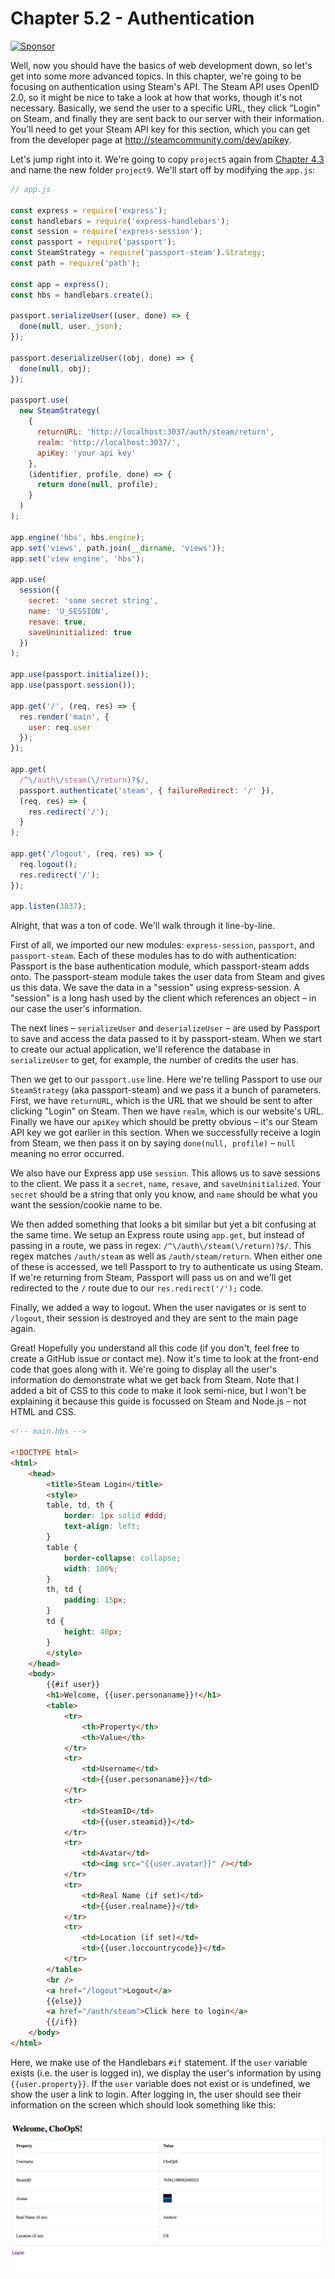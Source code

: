 # Chapter 5.2 - Authentication

<a target='_blank' rel='nofollow' href='https://app.codesponsor.io/link/WWKSZ8BufMHxCu7dPGG4np4x/andrewda/node-steam-guide'>
  <img alt='Sponsor' width='888' height='68' src='https://app.codesponsor.io/embed/WWKSZ8BufMHxCu7dPGG4np4x/andrewda/node-steam-guide.svg' />
</a>

Well, now you should have the basics of web development down, so let's get into
some more advanced topics. In this chapter, we're going to be focusing on
authentication using Steam's API. The Steam API uses OpenID 2.0, so it might be
nice to take a look at how that works, though it's not necessary. Basically, we
send the user to a specific URL, they click "Login" on Steam, and finally they
are sent back to our server with their information. You'll need to get your
Steam API key for this section, which you can get from the developer page at
http://steamcommunity.com/dev/apikey.

Let's jump right into it. We're going to copy `project5` again from 
[Chapter 4.3](../../Chapter%204%20-%20Basics%20of%20Web%20Development/Chapter%204.3%20-%20Templates)
and name the new folder `project9`. We'll start off by modifying the `app.js`:

```js
// app.js

const express = require('express');
const handlebars = require('express-handlebars');
const session = require('express-session');
const passport = require('passport');
const SteamStrategy = require('passport-steam').Strategy;
const path = require('path');

const app = express();
const hbs = handlebars.create();

passport.serializeUser((user, done) => {
  done(null, user._json);
});

passport.deserializeUser((obj, done) => {
  done(null, obj);
});

passport.use(
  new SteamStrategy(
    {
      returnURL: 'http://localhost:3037/auth/steam/return',
      realm: 'http://localhost:3037/',
      apiKey: 'your api key'
    },
    (identifier, profile, done) => {
      return done(null, profile);
    }
  )
);

app.engine('hbs', hbs.engine);
app.set('views', path.join(__dirname, 'views'));
app.set('view engine', 'hbs');

app.use(
  session({
    secret: 'some secret string',
    name: 'U_SESSION',
    resave: true,
    saveUninitialized: true
  })
);

app.use(passport.initialize());
app.use(passport.session());

app.get('/', (req, res) => {
  res.render('main', {
    user: req.user
  });
});

app.get(
  /^\/auth\/steam(\/return)?$/,
  passport.authenticate('steam', { failureRedirect: '/' }),
  (req, res) => {
    res.redirect('/');
  }
);

app.get('/logout', (req, res) => {
  req.logout();
  res.redirect('/');
});

app.listen(3037);
```

Alright, that was a ton of code. We'll walk through it line-by-line.

First of all, we imported our new modules: `express-session`, `passport`, and
`passport-steam`. Each of these modules has to do with authentication:
Passport is the base authentication module, which passport-steam adds onto. The
passport-steam module takes the user data from Steam and gives us this data. We
save the data in a "session" using express-session. A "session" is a long hash
used by the client which references an object – in our case the user's
information.

The next lines – `serializeUser` and `deserializeUser` – are used by Passport
to save and access the data passed to it by passport-steam. When we start to
create our actual application, we'll reference the database in `serializeUser`
to get, for example, the number of credits the user has.

Then we get to our `passport.use` line. Here we're telling Passport to use
our `SteamStrategy` (aka passport-steam) and we pass it a bunch of parameters.
First, we have `returnURL`, which is the URL that we should be sent to after
clicking "Login" on Steam. Then we have `realm`, which is our website's URL.
Finally we have our `apiKey` which should be pretty obvious – it's our Steam
API key we got earlier in this section. When we successfully receive a login
from Steam, we then pass it on by saying `done(null, profile)` – `null` meaning
no error occurred.

We also have our Express app use `session`. This allows us to save sessions to
the client. We pass it a `secret`, `name`, `resave`, and `saveUninitialized`.
Your `secret` should be a string that only you know, and `name` should be what
you want the session/cookie name to be.

We then added something that looks a bit similar but yet a bit confusing at the
same time. We setup an Express route using `app.get`, but instead of passing in
a route, we pass in regex: `/^\/auth\/steam(\/return)?$/`. This regex matches
`/auth/steam` as well as `/auth/steam/return`. When either one of these is
accessed, we tell Passport to try to authenticate us using Steam. If we're
returning from Steam, Passport will pass us on and we'll get redirected to the
`/` route due to our `res.redirect('/');` code.

Finally, we added a way to logout. When the user navigates or is sent to
`/logout`, their session is destroyed and they are sent to the main page again.

Great! Hopefully you understand all this code (if you don't, feel free to
create a GitHub issue or contact me). Now it's time to look at the front-end
code that goes along with it. We're going to display all the user's information
do demonstrate what we get back from Steam. Note that I added a bit of CSS to
this code to make it look semi-nice, but I won't be explaining it because this
guide is focussed on Steam and Node.js – not HTML and CSS.

```html
<!-- main.hbs -->

<!DOCTYPE html>
<html>
	<head>
		<title>Steam Login</title>
		<style>
		table, td, th {
			border: 1px solid #ddd;
			text-align: left;
		}
		table {
			border-collapse: collapse;
			width: 100%;
		}
		th, td {
			padding: 15px;
		}
		td {
			height: 40px;
		}
		</style>
	</head>
	<body>
		{{#if user}}
		<h1>Welcome, {{user.personaname}}!</h1>
		<table>
			<tr>
				<th>Property</th>
				<th>Value</th>
			</tr>
			<tr>
				<td>Username</td>
				<td>{{user.personaname}}</td>
			</tr>
			<tr>
				<td>SteamID</td>
				<td>{{user.steamid}}</td>
			</tr>
			<tr>
				<td>Avatar</td>
				<td><img src="{{user.avatar}}" /></td>
			</tr>
			<tr>
				<td>Real Name (if set)</td>
				<td>{{user.realname}}</td>
			</tr>
			<tr>
				<td>Location (if set)</td>
				<td>{{user.loccountrycode}}</td>
			</tr>
		</table>
		<br />
		<a href="/logout">Logout</a>
		{{else}}
		<a href="/auth/steam">Click here to login</a>
		{{/if}}
	</body>
</html>
```

Here, we make use of the Handlebars `#if` statement. If the `user` variable
exists (i.e. the user is logged in), we display the user's information by using
`{{user.property}}`. If the `user` variable does not exist or is undefined, we
show the user a link to login. After logging in, the user should see their
information on the screen which should look something like this:

![webpage.png](./screenshots/webpage.png)
